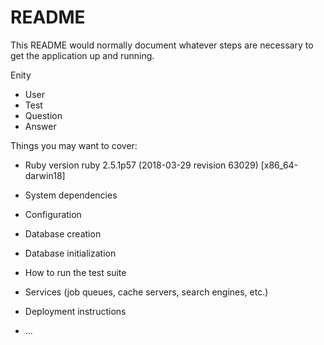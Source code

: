 # README

This README would normally document whatever steps are necessary to get the
application up and running.

Enity
* User
* Test
* Question
* Answer

Things you may want to cover:

* Ruby version
ruby 2.5.1p57 (2018-03-29 revision 63029) [x86_64-darwin18]

* System dependencies

* Configuration

* Database creation

* Database initialization

* How to run the test suite

* Services (job queues, cache servers, search engines, etc.)

* Deployment instructions

* ...
